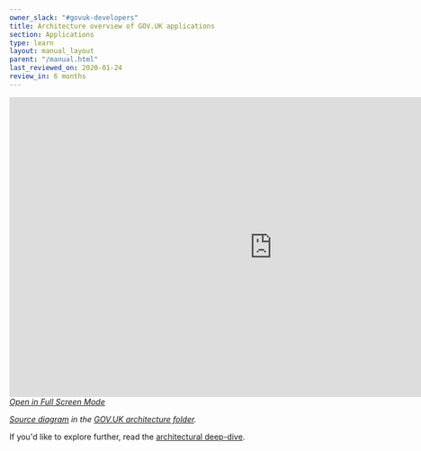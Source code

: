 ```yaml
---
owner_slack: "#govuk-developers"
title: Architecture overview of GOV.UK applications
section: Applications
type: learn
layout: manual_layout
parent: "/manual.html"
last_reviewed_on: 2020-01-24
review_in: 6 months
---
```


<iframe src="https://www.draw.io/?lightbox=1&highlight=0000ff&layers=1&nav=1&title=Logical#Uhttps%3A%2F%2Fdrive.google.com%2Fa%2Fdigital.cabinet-office.gov.uk%2Fuc%3Fid%3D1qTEpv2kCzghqZpUF86UyQj4o0dZ97gTm%26export%3Ddownload" style="width:700pt;height:400pt; display: block; border:none">
</iframe>

<em>
<a href="https://www.draw.io/?lightbox=1&highlight=0000ff&layers=1&nav=1&title=Logical#Uhttps%3A%2F%2Fdrive.google.com%2Fa%2Fdigital.cabinet-office.gov.uk%2Fuc%3Fid%3D1qTEpv2kCzghqZpUF86UyQj4o0dZ97gTm%26export%3Ddownload" target="blank">Open in Full Screen Mode</a></em>

<em>[Source diagram][src] in the [GOV.UK architecture folder][arch-folder].</em>

If you'd like to explore further, read the [architectural deep-dive](/manual/architecture-deep-dive.html).

[src]: https://drive.google.com/open?id=1qTEpv2kCzghqZpUF86UyQj4o0dZ97gTm
[arch-folder]: https://drive.google.com/drive/folders/1xIjPkD_MSKMR65FbDAb-ToXy2GmBcaJ5
